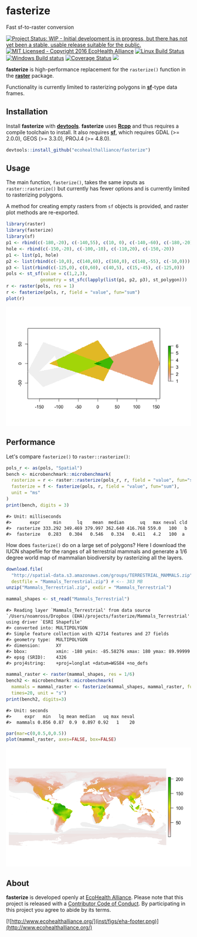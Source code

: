 
fasterize
=========

Fast sf-to-raster conversion

[![Project Status: WIP - Initial development is in progress, but there has not yet been a stable, usable release suitable for the public.](http://www.repostatus.org/badges/latest/wip.svg)](http://www.repostatus.org/#wip) [![MIT Licensed - Copyright 2016 EcoHealth Alliance](https://img.shields.io/badge/license-MIT-blue.svg)](https://badges.mit-license.org/) [![Linux Build Status](https://travis-ci.org/ecohealthalliance/fasterize.svg?branch=master)](https://travis-ci.org/ecohealthalliance/fasterize) [![Windows Build status](https://ci.appveyor.com/api/projects/status/3n59bs19ovex5d1t?svg=true)](https://ci.appveyor.com/project/NoamRoss/fasterize-7kxl2) [![Coverage Status](https://img.shields.io/codecov/c/github/ecohealthalliance/fasterize/master.svg)](https://codecov.io/github/ecohealthalliance/fasterize?branch=master) [![](http://www.r-pkg.org/badges/version/fasterize)](http://www.r-pkg.org/pkg/fasterize) <!-- [![CRAN RStudio mirror downloads](http://cranlogs.r-pkg.org/badges/fasterize)](http://www.r-pkg.org/pkg/fasterize)  -->

**fasterize** is high-performance replacement for the `rasterize()` function in the [**raster**]() package.

Functionality is currently limited to rasterizing polygons in [**sf**](https::/cran.r-project.org/pakcage=sf)-type data frames.

Installation
------------

Install **fasterize** with [**devtools**](https::/cran.r-project.org/pakcage=Rcpp). **fasterize** uses [**Rcpp**](https::/cran.r-project.org/pakcage=Rcpp) and thus requires a compile toolchain to install. It also requires [**sf**](https::/cran.r-project.org/pakcage=sf), which requires GDAL (&gt;= 2.0.0), GEOS (&gt;= 3.3.0), PROJ.4 (&gt;= 4.8.0).

``` r
devtools::install_github("ecohealthalliance/fasterize")
```

Usage
-----

The main function, `fasterize()`, takes the same inputs as `raster::rasterize()` but currently has fewer options and is currently limited to rasterizing polygons.

A method for creating empty rasters from `sf` objects is provided, and raster plot methods are re-exported.

``` r
library(raster)
library(fasterize)
library(sf)
p1 <- rbind(c(-180,-20), c(-140,55), c(10, 0), c(-140,-60), c(-180,-20))
hole <- rbind(c(-150,-20), c(-100,-10), c(-110,20), c(-150,-20))
p1 <- list(p1, hole)
p2 <- list(rbind(c(-10,0), c(140,60), c(160,0), c(140,-55), c(-10,0)))
p3 <- list(rbind(c(-125,0), c(0,60), c(40,5), c(15,-45), c(-125,0)))
pols <- st_sf(value = c(1,2,3),
             geometry = st_sfc(lapply(list(p1, p2, p3), st_polygon)))
r <- raster(pols, res = 1)
r <- fasterize(pols, r, field = "value", fun="sum")
plot(r)
```

![](inst/figs/readme-example-1-1.png)

Performance
-----------

Let's compare `fasterize()` to `raster::rasterize()`:

``` r
pols_r <- as(pols, "Spatial")
bench <- microbenchmark::microbenchmark(
  rasterize = r <- raster::rasterize(pols_r, r, field = "value", fun="sum"),
  fasterize = f <- fasterize(pols, r, field = "value", fun="sum"),
  unit = "ms"
)
print(bench, digits = 3)
```

    #> Unit: milliseconds
    #>       expr     min      lq    mean  median      uq   max neval cld
    #>  rasterize 333.292 349.469 379.997 362.640 416.768 559.0   100   b
    #>  fasterize   0.283   0.304   0.546   0.334   0.411   4.2   100  a

How does `fasterize()` do on a large set of polygons? Here I download the IUCN shapefile for the ranges of all terrestrial mammals and generate a 1/6 degree world map of mammalian biodiversity by rasterizing all the layers.

``` r
download.file(
  "http://spatial-data.s3.amazonaws.com/groups/TERRESTRIAL_MAMMALS.zip",
  destfile = "Mammals_Terrestrial.zip") # <-- 383 MB
unzip("Mammals_Terrestrial.zip", exdir = "Mammals_Terrestrial")
```

``` r
mammal_shapes <- st_read("Mammals_Terrestrial")
```

    #> Reading layer `Mammals_Terrestrial' from data source `/Users/noamross/Dropbox (EHA)/projects/fasterize/Mammals_Terrestrial' using driver `ESRI Shapefile'
    #> converted into: MULTIPOLYGON
    #> Simple feature collection with 42714 features and 27 fields
    #> geometry type:  MULTIPOLYGON
    #> dimension:      XY
    #> bbox:           xmin: -180 ymin: -85.58276 xmax: 180 ymax: 89.99999
    #> epsg (SRID):    4326
    #> proj4string:    +proj=longlat +datum=WGS84 +no_defs

``` r
mammal_raster <- raster(mammal_shapes, res = 1/6)
bench2 <- microbenchmark::microbenchmark(
  mammals = mammal_raster <- fasterize(mammal_shapes, mammal_raster, fun="sum"),
  times=20, unit = "s")
print(bench2, digits=3)
```

    #> Unit: seconds
    #>     expr   min   lq mean median   uq max neval
    #>  mammals 0.856 0.87  0.9  0.897 0.92   1    20

``` r
par(mar=c(0,0.5,0,0.5))
plot(mammal_raster, axes=FALSE, box=FALSE)
```

![](inst/figs/readme-so-damn-fast-1.png)

About
-----

**fasterize** is developed openly at [EcoHealth Alliance](https://github.com/ecohealthalliance). Please note that this project is released with a [Contributor Code of Conduct](CONDUCT.md). By participating in this project you agree to abide by its terms.

[![http://www.ecohealthalliance.org/](inst/figs/eha-footer.png)](http://www.ecohealthalliance.org/)
